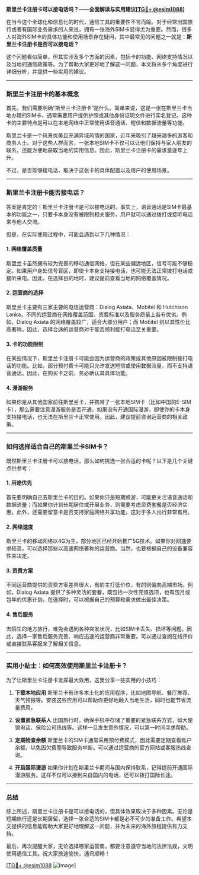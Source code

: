 **斯里兰卡注册卡可以接电话吗？——全面解读与实用建议[[TG💪+ @esim1088](https://t.me/s/esim1088)]**

在当今这个全球化和信息化的时代，通信工具的重要性不言而喻。对于经常出国旅行或者有国际业务需求的人来说，拥有一张海外SIM卡显得尤为重要。然而，很多人对海外SIM卡的具体功能和使用场景存在疑问，其中最常见的问题之一就是：**斯里兰卡注册卡是否可以接电话？**

这个问题看似简单，但其实涉及多个方面的因素，包括卡的功能、网络支持情况以及当地的通信政策等。为了帮助大家更好地了解这一问题，本文将从多个角度进行详细分析，并提供一些实用的建议。

---

### 斯里兰卡注册卡的基本概念

首先，我们需要明确“斯里兰卡注册卡”是什么。简单来说，这是一张在斯里兰卡当地办理的SIM卡，通常需要用户提供护照或其他身份证明文件进行实名登记。这种卡的主要特点是可以在本地网络中正常使用语音通话、短信和数据流量等功能。

斯里兰卡是一个风景优美且充满异域风情的国家，近年来吸引了越来越多的游客和商务人士。对于这些人群而言，一张本地SIM卡不仅可以让他们保持与家人朋友的联系，还能方便地获取当地的实用信息。因此，斯里兰卡注册卡的需求量逐年上升。

不过，是否能够接电话，取决于这张卡的具体配置以及用户的使用场景。

---

### 斯里兰卡注册卡能否接电话？

答案是肯定的！斯里兰卡注册卡是可以接电话的。事实上，语音通话是SIM卡最基本的功能之一，只要卡本身没有被限制相关服务，用户就可以通过拨打或接听电话来与他人交流。

但是，在实际使用过程中，可能会遇到以下几种情况：

#### 1. **网络覆盖质量**
   斯里兰卡虽然拥有较为完善的移动通信网络，但在某些偏远地区，信号可能不够稳定。如果用户身处信号盲区，即使卡本身支持接电话，也可能无法正常拨打电话或接听来电。因此，在选择目的地时，建议提前查看当地的网络覆盖情况。

#### 2. **运营商的选择**
   斯里兰卡主要有三家主要的电信运营商：Dialog Axiata、Mobitel 和 Hutchison Lanka。不同的运营商在网络覆盖范围、资费标准以及服务质量上各有优劣。例如，Dialog Axiata 的网络覆盖较广，适合大部分用户；而 Mobitel 则以其性价比高著称。因此，选择合适的运营商对于能否顺利接打电话至关重要。

#### 3. **卡的功能限制**
   在某些情况下，斯里兰卡注册卡可能会因为运营商的政策或其他原因被限制接打电话的功能。比如，部分预付费卡可能只允许发送短信或使用数据流量，而不支持语音通话。因此，在购买卡之前，务必确认其具体功能。

#### 4. **漫游服务**
   如果你是从其他国家前往斯里兰卡，并携带了一张本地SIM卡（比如中国的E-SIM卡），那么需要注意漫游服务是否开通。如果没有开通国际漫游，即使你的卡本身支持接电话，也无法在斯里兰卡正常使用。因此，建议提前咨询运营商的相关政策。

---

### 如何选择适合自己的斯里兰卡SIM卡？

既然斯里兰卡注册卡可以接电话，那么如何挑选一张合适的卡呢？以下是几个关键点供参考：

#### 1. **用途优先**
   首先要明确自己去斯里兰卡的目的。如果你只是短期旅游，可能更关注语音通话和数据流量；而如果你计划长期居住或开展业务，则需要考虑资费套餐是否经济实惠。此外，还需要留意卡是否支持家庭网络共享功能，这对于多人出行非常有用。

#### 2. **网络速度**
   斯里兰卡的移动网络以4G为主，部分地区已经开始推广5G技术。如果你对网速要求较高，可以选择那些以高速网络著称的运营商。当然，也要根据自己的设备兼容性来决定。

#### 3. **资费方案**
   不同运营商提供的资费方案差异很大，有的主打低价位，有的则偏向高端市场。例如，Dialog Axiata 提供了多种灵活的套餐，既包括一次性充值选项，也有包月或包年的优惠计划。在选择时，可以根据自己的预算和需求做出最佳决策。

#### 4. **售后服务**
   去陌生的地方旅行，难免会遇到各种突发状况，比如SIM卡丢失、损坏等问题。因此，选择一家售后服务完善、响应迅速的运营商非常重要。可以通过查阅在线评价或直接联系客服来了解相关信息。

---

### 实用小贴士：如何高效使用斯里兰卡注册卡？

为了让斯里兰卡注册卡发挥最大效用，这里分享一些实用的小技巧：

1. **下载本地应用**
   斯里兰卡有许多本土化的应用程序，比如地图导航、餐厅推荐、天气预报等。安装这些应用可以帮助你更好地融入当地生活，同时也能节省流量费用。

2. **设置紧急联系人**
   出国旅行时，确保手机中存储了重要的紧急联系方式，如大使馆电话、保险公司热线等。这样一旦发生意外情况，可以第一时间寻求帮助。

3. **定期检查余额**
   斯里兰卡的SIM卡通常采用预付费模式，因此需要定期查看账户余额，以免因欠费而导致服务中断。可以通过运营商的官方网站或客服热线查询。

4. **开启国际漫游**
   如果你计划在斯里兰卡期间与国内保持联系，记得提前开通国际漫游服务。这样不仅可以接到来自国内的电话，还可以拨打国际长途。

---

### 总结

综上所述，斯里兰卡注册卡是可以接电话的，但具体效果取决于多种因素。无论是短期旅行还是长期居留，选择一张合适的SIM卡都是必不可少的准备工作。希望本文提供的信息能帮助大家更好地理解这一问题，并为未来的海外旅程提供有力支持。

最后，再次提醒大家，无论选择哪家运营商，都要注意遵守当地的法律法规，文明使用通信工具。祝大家旅途愉快，通讯顺畅！

[[TG💪+ @esim1088](https://t.me/s/esim1088) ![Image](https://i.postimg.cc/4NQfJmqS/Snipaste-2025-05-13-00-14-12.png)]